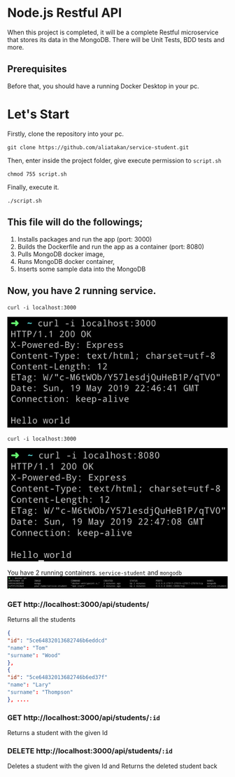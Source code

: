# Node.js Restful API

When this project is completed, it will be a complete Restful microservice that stores its data in the MongoDB. There will be Unit Tests, BDD tests and more.

## Prerequisites
Before that, you should have a running Docker Desktop in your pc.


# Let's Start

Firstly, clone the repository into your pc.

```
git clone https://github.com/aliatakan/service-student.git
```
Then, enter inside the project folder, give execute permission to `script.sh`

```
chmod 755 script.sh
```

Finally, execute it.

```
./script.sh
```

## This file will do the followings;
1. Installs packages and run the app (port: 3000)
2. Builds the Dockerfile and run the app as a container (port: 8080) 
2. Pulls MongoDB docker image, 
3. Runs MongoDB docker container,
4. Inserts some sample data into the MongoDB


## Now, you have 2 running service.
```
curl -i localhost:3000
```
![](images/curl-3000.png)

```
curl -i localhost:3000
```
![](images/curl-8080.png)

You have 2 running containers. `service-student` and `mongodb`
![](images/docker-ps.png)

### GET http://localhost:3000/api/students/
Returns all the students
```json
{
"id": "5ce64832013682746b6eddcd"
"name": "Tom"
"surname": "Wood"
},
{
"id": "5ce64832013682746b6ed37f"
"name": "Lary"
"surname": "Thompson"
}, ....
```

### GET http://localhost:3000/api/students/`:id`
Returns a student with the given Id

### DELETE http://localhost:3000/api/students/`:id`
Deletes a student with the given Id and Returns the deleted student back